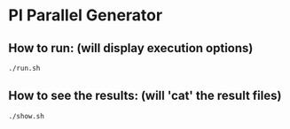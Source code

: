 # PI Parallel Generator

## How to run: (will display execution options)

```bash
./run.sh
```

## How to see the results: (will 'cat' the result files)

```bash
./show.sh
```
